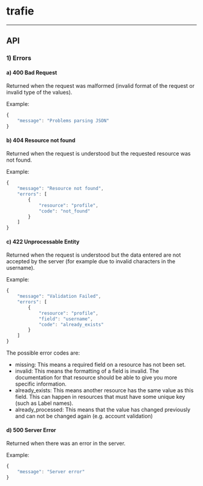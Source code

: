 # trafie
---

## API

### 1) Errors

#### a) 400 Bad Request

Returned when the request was malformed (invalid format of the request or invalid type of the values).

Example:

```javascript
{
    "message": "Problems parsing JSON"
}
```

#### b) 404 Resource not found

Returned when the request is understood but the requested resource was not found.

Example:

```javascript
{
	"message": "Resource not found",
	"errors": [
		{
			"resource": "profile",
			"code": "not_found"
		}
	]
}
```

#### c) 422 Unprocessable Entity

Returned when the request is understood but the data entered are not accepted by the server (for example due to invalid characters in the username).

Example:

```javascript
{
	"message": "Validation Failed",
	"errors": [
		{
			"resource": "profile",
			"field": "username",
			"code": "already_exists"
		}
	]
}
```
The possible error codes are:

* missing: This means a required field on a resource has not been set.
* invalid: This means the formatting of a field is invalid. The documentation for that resource should be able to give you more specific information.
* already_exists: This means another resource has the same value as this field. This can happen in resources that must have some unique key (such as Label names).
* already_processed: This means that the value has changed previously and can not be changed again (e.g. account validation)

#### d) 500 Server Error

Returned when there was an error in the server.

Example:

```javascript
{
    "message": "Server error"
}
```